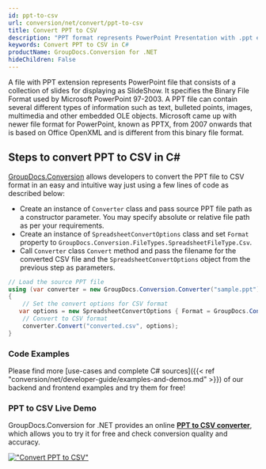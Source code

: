 ```yaml
---
id: ppt-to-csv
url: conversion/net/convert/ppt-to-csv
title: Convert PPT to CSV
description: "PPT format represents PowerPoint Presentation with .ppt extension. Learn how to convert PPT to CSV file programmatically in C# language using GroupDocs.Conversion for .NET library."
keywords: Convert PPT to CSV in C#
productName: GroupDocs.Conversion for .NET
hideChildren: False
---
```


A file with PPT extension represents PowerPoint file that consists of a collection of slides for displaying as SlideShow. It specifies the Binary File Format used by Microsoft PowerPoint 97-2003. A PPT file can contain several different types of information such as text, bulleted points, images, multimedia and other embedded OLE objects. Microsoft came up with newer file format for PowerPoint, known as PPTX, from 2007 onwards that is based on Office OpenXML and is different from this binary file format.

## Steps to convert PPT to CSV in C#

[GroupDocs.Conversion](https://products.groupdocs.com/conversion/net) allows developers to convert the PPT file to CSV format in an easy and intuitive way just using a few lines of code as described below:

* Create an instance of `Converter` class and pass source PPT file path as a constructor parameter. You may specify absolute or relative file path as per your requirements. 
* Create an instance of `SpreadsheetConvertOptions` class and set `Format` property to `GroupDocs.Conversion.FileTypes.SpreadsheetFileType.Csv`.
* Call `Converter` class `Convert` method and pass the filename for the converted CSV file and the `SpreadsheetConvertOptions` object from the previous step as parameters.

```csharp
// Load the source PPT file
using (var converter = new GroupDocs.Conversion.Converter("sample.ppt"))
{
    // Set the convert options for CSV format
   var options = new SpreadsheetConvertOptions { Format = GroupDocs.Conversion.FileTypes.SpreadsheetFileType.Csv };
    // Convert to CSV format
    converter.Convert("converted.csv", options);
}
```

### Code Examples

Please find more [use-cases and complete C# sources]({{< ref "conversion/net/developer-guide/examples-and-demos.md" >}}) of our backend and frontend examples and try them for free!

### PPT to CSV Live Demo

GroupDocs.Conversion for .NET provides an online [**PPT to CSV converter**](https://products.groupdocs.app/conversion/ppt-to-csv), which allows you to try it for free and check conversion quality and accuracy.

[!["Convert PPT to CSV"](conversion/net/images/convert-to-csv/convert-ppt-to-csv.png)](https://products.groupdocs.app/conversion/ppt-to-csv)